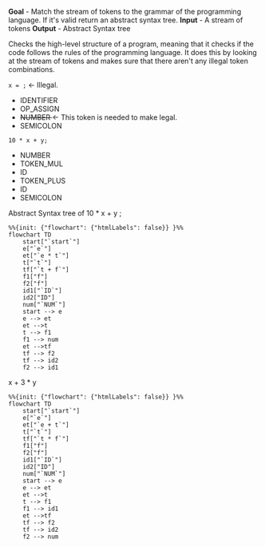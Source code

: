 **Goal** - Match the stream of tokens to the grammar of the programming language. If it's valid return an abstract syntax tree. 
**Input** - A stream of tokens
**Output** - Abstract Syntax tree

Checks the high-level structure of a program, meaning that it checks if the code follows the rules of the programming language. It does this by looking at the stream of tokens and makes sure that there aren't any illegal token combinations. 

`x = ;` $\leftarrow$ Illegal. 
- IDENTIFIER
- OP_ASSIGN
- <s> NUMBER </s> $\leftarrow$ This token is needed to make legal.
- SEMICOLON

`10 * x + y;`
- NUMBER
- TOKEN_MUL
- ID
- TOKEN_PLUS
- ID
- SEMICOLON


Abstract Syntax tree of 10 * x + y ; 
```mermaid
%%{init: {"flowchart": {"htmlLabels": false}} }%%
flowchart TD
	start["`start`"]
	e["`e`"]
	et["`e * t`"]
	t["`t`"]
	tf["`t + f`"]
	f1["f"]
	f2["f"]
	id1["`ID`"]
	id2["ID"]
	num["`NUM`"]
	start --> e
	e --> et
	et -->t
	t --> f1
	f1 --> num
	et -->tf
	tf --> f2
	tf --> id2
	f2 --> id1
```

x + 3 * y
```mermaid
%%{init: {"flowchart": {"htmlLabels": false}} }%%
flowchart TD
	start["`start`"]
	e["`e`"]
	et["`e + t`"]
	t["`t`"]
	tf["`t * f`"]
	f1["f"]
	f2["f"]
	id1["`ID`"]
	id2["ID"]
	num["`NUM`"]
	start --> e
	e --> et
	et -->t
	t --> f1
	f1 --> id1
	et -->tf
	tf --> f2
	tf --> id2
	f2 --> num
```